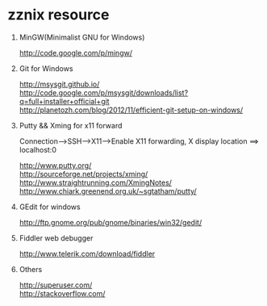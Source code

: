 zznix resource
==============

1. MinGW(Minimalist GNU for Windows)

    <http://code.google.com/p/mingw/>

2. Git for Windows

    <http://msysgit.github.io/><br>
    <http://code.google.com/p/msysgit/downloads/list?q=full+installer+official+git><br>
    <http://planetozh.com/blog/2012/11/efficient-git-setup-on-windows/><br>

3. Putty && Xming for x11 forward

    Connection-->SSH-->X11-->Enable X11 forwarding, X display location ==>
localhost:0

    <http://www.putty.org/><br>
    <http://sourceforge.net/projects/xming/><br>
    <http://www.straightrunning.com/XmingNotes/><br>
    <http://www.chiark.greenend.org.uk/~sgtatham/putty/><br>

4. GEdit for windows

    <http://ftp.gnome.org/pub/gnome/binaries/win32/gedit/>

5. Fiddler web debugger

    <http://www.telerik.com/download/fiddler>

6. Others

    <http://superuser.com/><br>
    <http://stackoverflow.com/><br>
